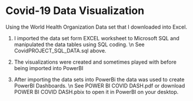 # Covid-19 Data Visualization
Using the World Health Organization Data set that I downloaded into Excel.

1. I imported the data set form EXCEL worksheet to Microsoft SQL and manipulated the data tables using SQL coding. \n
    See CovidPROJECT_SQL_DATA.sql above. 
    
2. The visualizations were created and sometimes played with before being imported into PowerBI
    
3. After importing the data sets into PowerBi the data was used to create PowerBI Dashboards. \n
    See POWER BI COVID DASH.pdf or download POWER BI COVID DASH.pbix to open it in PowerBI on your desktop.

